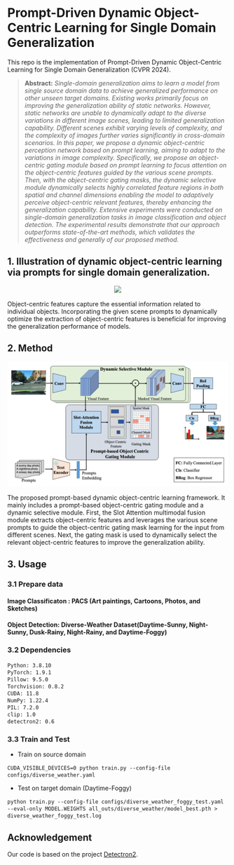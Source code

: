 # Prompt-Driven Dynamic Object-Centric Learning for Single Domain Generalization
This repo is the implementation of Prompt-Driven Dynamic Object-Centric Learning for Single Domain Generalization (CVPR 2024).

> **Abstract:** *Single-domain generalization aims to learn a model from single source domain data to achieve generalized performance on other unseen target domains. Existing works primarily focus on improving the generalization ability of static networks. However, static networks are unable to dynamically adapt to the diverse variations in different image scenes, leading to limited generalization capability. Different scenes exhibit varying levels of complexity, and the complexity of images further varies significantly in cross-domain scenarios. In this paper, we propose a dynamic object-centric perception network based on prompt learning, aiming to adapt to the variations in image complexity. Specifically, we propose an object-centric gating module based on prompt learning to focus attention on the object-centric features guided by the various scene prompts. Then, with the object-centric gating masks, the dynamic selective module dynamically selects highly correlated feature regions in both spatial and channel dimensions enabling the model to adaptively perceive object-centric relevant features, thereby enhancing the generalization capability. Extensive experiments were conducted on single-domain generalization tasks in image classification and object detection. The experimental results demonstrate that our approach outperforms state-of-the-art methods, which validates the effectiveness and generally of our proposed method.*

## 1. Illustration of dynamic object-centric learning via prompts for single domain generalization. 

<p align="center">
    <img src='./Introduction.fig' width=700/>
</p>

Object-centric features capture the essential information related to individual objects.
Incorporating the given scene prompts to dynamically optimize the extraction of object-centric features is beneficial for improving the generalization performance of models.

## 2. Method

<p align="center">
    <img src='./Framework.png' width=800/>
</p>

The proposed prompt-based dynamic object-centric learning framework. It mainly includes a prompt-based object-centric gating module and a dynamic selective module. First, the Slot Attention multimodal fusion module extracts object-centric features and leverages the various scene prompts to guide the object-centric gating mask learning for the input from different scenes. Next, the gating mask is used to dynamically select the relevant object-centric features to improve the
generalization ability.

## 3. Usage
### 3.1 Prepare data
#### Image Classificaton : PACS (Art paintings, Cartoons, Photos, and Sketches)
#### Object Detection: Diverse-Weather Dataset(Daytime-Sunny, Night-Sunny, Dusk-Rainy, Night-Rainy, and Daytime-Foggy)



### 3.2 Dependencies

	Python: 3.8.10
	PyTorch: 1.9.1
	Pillow: 9.5.0
	Torchvision: 0.8.2
	CUDA: 11.8
	NumPy: 1.22.4
	PIL: 7.2.0
	clip: 1.0
	detectron2: 0.6

### 3.3 Train and Test

- Train on source domain
```
CUDA_VISIBLE_DEVICES=0 python train.py --config-file configs/diverse_weather.yaml
```

- Test on target domain (Daytime-Foggy)

```
python train.py --config-file configs/diverse_weather_foggy_test.yaml --eval-only MODEL.WEIGHTS all_outs/diverse_weather/model_best.pth > diverse_weather_foggy_test.log
```

## Acknowledgement
Our code is based on the project [Detectron2](https://github.com/facebookresearch/detectron2).
